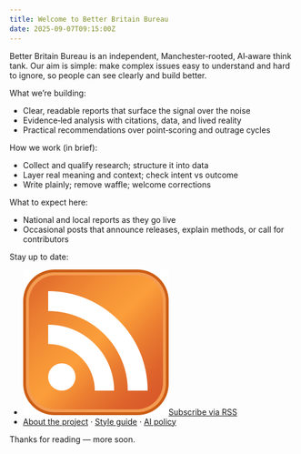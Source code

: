 ```yaml
---
title: Welcome to Better Britain Bureau
date: 2025-09-07T09:15:00Z
---
```


Better Britain Bureau is an independent, Manchester‑rooted, AI‑aware think tank. Our aim is simple: make complex issues easy to understand and hard to ignore, so people can see clearly and build better.

What we’re building:

- Clear, readable reports that surface the signal over the noise
- Evidence‑led analysis with citations, data, and lived reality
- Practical recommendations over point‑scoring and outrage cycles

How we work (in brief):

- Collect and qualify research; structure it into data
- Layer real meaning and context; check intent vs outcome
- Write plainly; remove waffle; welcome corrections

What to expect here:

- National and local reports as they go live
- Occasional posts that announce releases, explain methods, or call for contributors

Stay up to date:

- <a class="rss-link" href="/feed.xml"><img class="rss-icon" src="/assets/rss.png" alt="RSS">Subscribe via RSS</a>
- <a href="/about.html">About the project</a> · <a href="/style-guide.html">Style guide</a> · <a href="/ai-policy.html">AI policy</a>

Thanks for reading — more soon.
